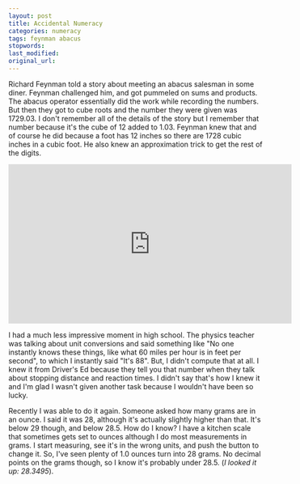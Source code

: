 ```yaml
---
layout: post
title: Accidental Numeracy
categories: numeracy
tags: feynman abacus
stopwords:
last_modified:
original_url:
---
```


Richard Feynman told a story about meeting an abacus salesman in some diner. Feynman challenged him, and got pummeled on sums and products. The abacus operator essentially did the work while recording the numbers. But then they got to cube roots and the number they were given was 1729.03. I don't remember all of the details of the story but I remember that number because it's the cube of 12 added to 1.03. Feynman knew that and of course he did because a foot has 12 inches so there are 1728 cubic inches in a cubic foot. He also knew an approximation trick to get the rest of the digits.

<!--more-->

<div class="youtube">
<iframe width="560" height="315" src="https://www.youtube.com/embed/SCn7SurOKdw" frameborder="0" allow="accelerometer; autoplay; clipboard-write; encrypted-media; gyroscope; picture-in-picture" allowfullscreen></iframe>
</div>

I had a much less impressive moment in high school. The physics teacher was talking about unit conversions and said something like "No one instantly knows these things, like what 60 miles per hour is in feet per second", to which I instantly said "It's 88". But, I didn't compute that at all. I knew it from Driver's Ed because they tell you that number when they talk about stopping distance and reaction times. I didn't say that's how I knew it and I'm glad I wasn't given another task because I wouldn't have been so lucky.

Recently I was able to do it again. Someone asked how many grams are in an ounce. I said it was 28, although it's actually slightly higher than that. It's below 29 though, and below 28.5. How do I know? I have a kitchen scale that sometimes gets set to ounces although I do most measurements in grams. I start measuring, see it's in the wrong units, and push the button to change it. So, I've seen plenty of 1.0 ounces turn into 28 grams. No decimal points on the grams though, so I know it's probably under 28.5. (*I looked it up: 28.3495*).
